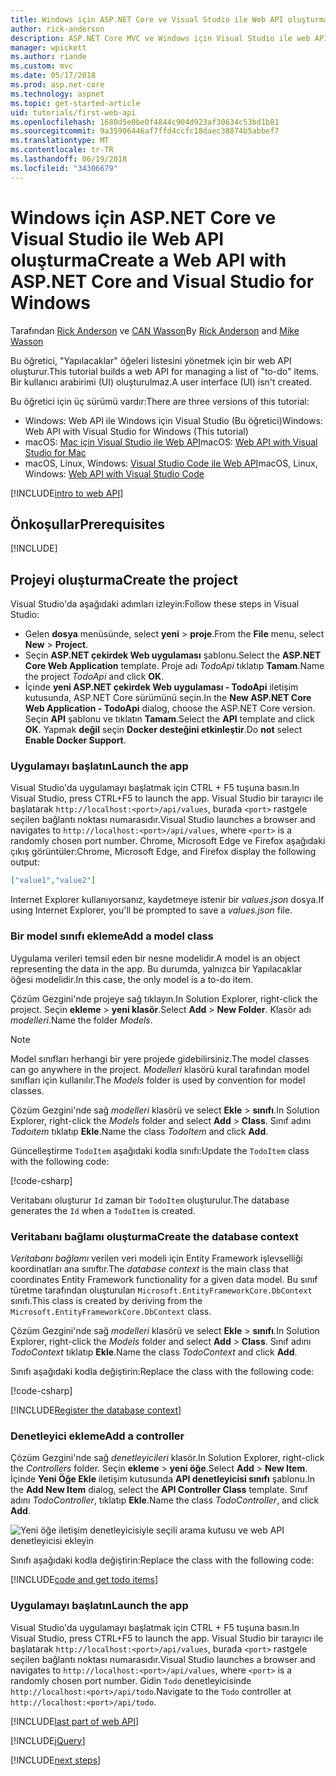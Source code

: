```yaml
---
title: Windows için ASP.NET Core ve Visual Studio ile Web API oluşturma
author: rick-anderson
description: ASP.NET Core MVC ve Windows için Visual Studio ile web API'si oluşturma
manager: wpickett
ms.author: riande
ms.custom: mvc
ms.date: 05/17/2018
ms.prod: asp.net-core
ms.technology: aspnet
ms.topic: get-started-article
uid: tutorials/first-web-api
ms.openlocfilehash: 1680d5e0be0f4844c904d923af30634c53bd1b81
ms.sourcegitcommit: 9a35906446af7ffd4ccfc18daec38874b5abbef7
ms.translationtype: MT
ms.contentlocale: tr-TR
ms.lasthandoff: 06/19/2018
ms.locfileid: "34306679"
---
```

# <a name="create-a-web-api-with-aspnet-core-and-visual-studio-for-windows"></a><span data-ttu-id="3a438-103">Windows için ASP.NET Core ve Visual Studio ile Web API oluşturma</span><span class="sxs-lookup"><span data-stu-id="3a438-103">Create a Web API with ASP.NET Core and Visual Studio for Windows</span></span>

<span data-ttu-id="3a438-104">Tarafından [Rick Anderson](https://twitter.com/RickAndMSFT) ve [CAN Wasson](https://github.com/mikewasson)</span><span class="sxs-lookup"><span data-stu-id="3a438-104">By [Rick Anderson](https://twitter.com/RickAndMSFT) and [Mike Wasson](https://github.com/mikewasson)</span></span>

<span data-ttu-id="3a438-105">Bu öğretici, "Yapılacaklar" öğeleri listesini yönetmek için bir web API oluşturur.</span><span class="sxs-lookup"><span data-stu-id="3a438-105">This tutorial builds a web API for managing a list of "to-do" items.</span></span> <span data-ttu-id="3a438-106">Bir kullanıcı arabirimi (UI) oluşturulmaz.</span><span class="sxs-lookup"><span data-stu-id="3a438-106">A user interface (UI) isn't created.</span></span>

<span data-ttu-id="3a438-107">Bu öğretici için üç sürümü vardır:</span><span class="sxs-lookup"><span data-stu-id="3a438-107">There are three versions of this tutorial:</span></span>

* <span data-ttu-id="3a438-108">Windows: Web API ile Windows için Visual Studio (Bu öğretici)</span><span class="sxs-lookup"><span data-stu-id="3a438-108">Windows: Web API with Visual Studio for Windows (This tutorial)</span></span>
* <span data-ttu-id="3a438-109">macOS: [Mac için Visual Studio ile Web API](xref:tutorials/first-web-api-mac)</span><span class="sxs-lookup"><span data-stu-id="3a438-109">macOS: [Web API with Visual Studio for Mac](xref:tutorials/first-web-api-mac)</span></span>
* <span data-ttu-id="3a438-110">macOS, Linux, Windows: [Visual Studio Code ile Web API](xref:tutorials/web-api-vsc)</span><span class="sxs-lookup"><span data-stu-id="3a438-110">macOS, Linux, Windows: [Web API with Visual Studio Code](xref:tutorials/web-api-vsc)</span></span>

<!-- WARNING: The code AND images in this doc are used by uid: tutorials/web-api-vsc, tutorials/first-web-api-mac and tutorials/first-web-api. If you change any code/images in this tutorial, update uid: tutorials/web-api-vsc -->

[!INCLUDE[intro to web API](../includes/webApi/intro.md)]

## <a name="prerequisites"></a><span data-ttu-id="3a438-111">Önkoşullar</span><span class="sxs-lookup"><span data-stu-id="3a438-111">Prerequisites</span></span>

[!INCLUDE[](~/includes/net-core-prereqs-windows.md)]

## <a name="create-the-project"></a><span data-ttu-id="3a438-112">Projeyi oluşturma</span><span class="sxs-lookup"><span data-stu-id="3a438-112">Create the project</span></span>

<span data-ttu-id="3a438-113">Visual Studio'da aşağıdaki adımları izleyin:</span><span class="sxs-lookup"><span data-stu-id="3a438-113">Follow these steps in Visual Studio:</span></span>

* <span data-ttu-id="3a438-114">Gelen **dosya** menüsünde, select **yeni** > **proje**.</span><span class="sxs-lookup"><span data-stu-id="3a438-114">From the **File** menu, select **New** > **Project**.</span></span>
* <span data-ttu-id="3a438-115">Seçin **ASP.NET çekirdek Web uygulaması** şablonu.</span><span class="sxs-lookup"><span data-stu-id="3a438-115">Select the **ASP.NET Core Web Application** template.</span></span> <span data-ttu-id="3a438-116">Proje adı *TodoApi* tıklatıp **Tamam**.</span><span class="sxs-lookup"><span data-stu-id="3a438-116">Name the project *TodoApi* and click **OK**.</span></span>
* <span data-ttu-id="3a438-117">İçinde **yeni ASP.NET çekirdek Web uygulaması - TodoApi** iletişim kutusunda, ASP.NET Core sürümünü seçin.</span><span class="sxs-lookup"><span data-stu-id="3a438-117">In the **New ASP.NET Core Web Application - TodoApi** dialog, choose the ASP.NET Core version.</span></span> <span data-ttu-id="3a438-118">Seçin **API** şablonu ve tıklatın **Tamam**.</span><span class="sxs-lookup"><span data-stu-id="3a438-118">Select the **API** template and click **OK**.</span></span> <span data-ttu-id="3a438-119">Yapmak **değil** seçin **Docker desteğini etkinleştir**.</span><span class="sxs-lookup"><span data-stu-id="3a438-119">Do **not** select **Enable Docker Support**.</span></span>

### <a name="launch-the-app"></a><span data-ttu-id="3a438-120">Uygulamayı başlatın</span><span class="sxs-lookup"><span data-stu-id="3a438-120">Launch the app</span></span>

<span data-ttu-id="3a438-121">Visual Studio'da uygulamayı başlatmak için CTRL + F5 tuşuna basın.</span><span class="sxs-lookup"><span data-stu-id="3a438-121">In Visual Studio, press CTRL+F5 to launch the app.</span></span> <span data-ttu-id="3a438-122">Visual Studio bir tarayıcı ile başlatarak `http://localhost:<port>/api/values`, burada `<port>` rastgele seçilen bağlantı noktası numarasıdır.</span><span class="sxs-lookup"><span data-stu-id="3a438-122">Visual Studio launches a browser and navigates to `http://localhost:<port>/api/values`, where `<port>` is a randomly chosen port number.</span></span> <span data-ttu-id="3a438-123">Chrome, Microsoft Edge ve Firefox aşağıdaki çıkış görüntüler:</span><span class="sxs-lookup"><span data-stu-id="3a438-123">Chrome, Microsoft Edge, and Firefox display the following output:</span></span>

```json
["value1","value2"]
```

<span data-ttu-id="3a438-124">Internet Explorer kullanıyorsanız, kaydetmeye istenir bir *values.json* dosya.</span><span class="sxs-lookup"><span data-stu-id="3a438-124">If using Internet Explorer, you'll be prompted to save a *values.json* file.</span></span>

### <a name="add-a-model-class"></a><span data-ttu-id="3a438-125">Bir model sınıfı ekleme</span><span class="sxs-lookup"><span data-stu-id="3a438-125">Add a model class</span></span>

<span data-ttu-id="3a438-126">Uygulama verileri temsil eden bir nesne modelidir.</span><span class="sxs-lookup"><span data-stu-id="3a438-126">A model is an object representing the data in the app.</span></span> <span data-ttu-id="3a438-127">Bu durumda, yalnızca bir Yapılacaklar öğesi modelidir.</span><span class="sxs-lookup"><span data-stu-id="3a438-127">In this case, the only model is a to-do item.</span></span>

<span data-ttu-id="3a438-128">Çözüm Gezgini'nde projeye sağ tıklayın.</span><span class="sxs-lookup"><span data-stu-id="3a438-128">In Solution Explorer, right-click the project.</span></span> <span data-ttu-id="3a438-129">Seçin **ekleme** > **yeni klasör**.</span><span class="sxs-lookup"><span data-stu-id="3a438-129">Select **Add** > **New Folder**.</span></span> <span data-ttu-id="3a438-130">Klasör adı *modelleri*.</span><span class="sxs-lookup"><span data-stu-id="3a438-130">Name the folder *Models*.</span></span>

> [!NOTE]
> <span data-ttu-id="3a438-131">Model sınıfları herhangi bir yere projede gidebilirsiniz.</span><span class="sxs-lookup"><span data-stu-id="3a438-131">The model classes can go anywhere in the project.</span></span> <span data-ttu-id="3a438-132">*Modelleri* klasörü kural tarafından model sınıfları için kullanılır.</span><span class="sxs-lookup"><span data-stu-id="3a438-132">The *Models* folder is used by convention for model classes.</span></span>

<span data-ttu-id="3a438-133">Çözüm Gezgini'nde sağ *modelleri* klasörü ve select **Ekle** > **sınıfı**.</span><span class="sxs-lookup"><span data-stu-id="3a438-133">In Solution Explorer, right-click the *Models* folder and select **Add** > **Class**.</span></span> <span data-ttu-id="3a438-134">Sınıf adını *Todoıtem* tıklatıp **Ekle**.</span><span class="sxs-lookup"><span data-stu-id="3a438-134">Name the class *TodoItem* and click **Add**.</span></span>

<span data-ttu-id="3a438-135">Güncelleştirme `TodoItem` aşağıdaki kodla sınıfı:</span><span class="sxs-lookup"><span data-stu-id="3a438-135">Update the `TodoItem` class with the following code:</span></span>

[!code-csharp[](first-web-api/samples/2.0/TodoApi/Models/TodoItem.cs)]

<span data-ttu-id="3a438-136">Veritabanı oluşturur `Id` zaman bir `TodoItem` oluşturulur.</span><span class="sxs-lookup"><span data-stu-id="3a438-136">The database generates the `Id` when a `TodoItem` is created.</span></span>

### <a name="create-the-database-context"></a><span data-ttu-id="3a438-137">Veritabanı bağlamı oluşturma</span><span class="sxs-lookup"><span data-stu-id="3a438-137">Create the database context</span></span>

<span data-ttu-id="3a438-138">*Veritabanı bağlamı* verilen veri modeli için Entity Framework işlevselliği koordinatları ana sınıftır.</span><span class="sxs-lookup"><span data-stu-id="3a438-138">The *database context* is the main class that coordinates Entity Framework functionality for a given data model.</span></span> <span data-ttu-id="3a438-139">Bu sınıf türetme tarafından oluşturulan `Microsoft.EntityFrameworkCore.DbContext` sınıfı.</span><span class="sxs-lookup"><span data-stu-id="3a438-139">This class is created by deriving from the `Microsoft.EntityFrameworkCore.DbContext` class.</span></span>

<span data-ttu-id="3a438-140">Çözüm Gezgini'nde sağ *modelleri* klasörü ve select **Ekle** > **sınıfı**.</span><span class="sxs-lookup"><span data-stu-id="3a438-140">In Solution Explorer, right-click the *Models* folder and select **Add** > **Class**.</span></span> <span data-ttu-id="3a438-141">Sınıf adını *TodoContext* tıklatıp **Ekle**.</span><span class="sxs-lookup"><span data-stu-id="3a438-141">Name the class *TodoContext* and click **Add**.</span></span>

<span data-ttu-id="3a438-142">Sınıfı aşağıdaki kodla değiştirin:</span><span class="sxs-lookup"><span data-stu-id="3a438-142">Replace the class with the following code:</span></span>

[!code-csharp[](first-web-api/samples/2.0/TodoApi/Models/TodoContext.cs)]

[!INCLUDE[Register the database context](../includes/webApi/register_dbContext.md)]

### <a name="add-a-controller"></a><span data-ttu-id="3a438-143">Denetleyici ekleme</span><span class="sxs-lookup"><span data-stu-id="3a438-143">Add a controller</span></span>

<span data-ttu-id="3a438-144">Çözüm Gezgini'nde sağ *denetleyicileri* klasör.</span><span class="sxs-lookup"><span data-stu-id="3a438-144">In Solution Explorer, right-click the *Controllers* folder.</span></span> <span data-ttu-id="3a438-145">Seçin **ekleme** > **yeni öğe**.</span><span class="sxs-lookup"><span data-stu-id="3a438-145">Select **Add** > **New Item**.</span></span> <span data-ttu-id="3a438-146">İçinde **Yeni Öğe Ekle** iletişim kutusunda **API denetleyicisi sınıfı** şablonu.</span><span class="sxs-lookup"><span data-stu-id="3a438-146">In the **Add New Item** dialog, select the **API Controller Class** template.</span></span> <span data-ttu-id="3a438-147">Sınıf adını *TodoController*, tıklatıp **Ekle**.</span><span class="sxs-lookup"><span data-stu-id="3a438-147">Name the class *TodoController*, and click **Add**.</span></span>

![Yeni öğe iletişim denetleyicisiyle seçili arama kutusu ve web API denetleyicisi ekleyin](first-web-api/_static/new_controller.png)

<span data-ttu-id="3a438-149">Sınıfı aşağıdaki kodla değiştirin:</span><span class="sxs-lookup"><span data-stu-id="3a438-149">Replace the class with the following code:</span></span>

[!INCLUDE[code and get todo items](../includes/webApi/getTodoItems.md)]

### <a name="launch-the-app"></a><span data-ttu-id="3a438-150">Uygulamayı başlatın</span><span class="sxs-lookup"><span data-stu-id="3a438-150">Launch the app</span></span>

<span data-ttu-id="3a438-151">Visual Studio'da uygulamayı başlatmak için CTRL + F5 tuşuna basın.</span><span class="sxs-lookup"><span data-stu-id="3a438-151">In Visual Studio, press CTRL+F5 to launch the app.</span></span> <span data-ttu-id="3a438-152">Visual Studio bir tarayıcı ile başlatarak `http://localhost:<port>/api/values`, burada `<port>` rastgele seçilen bağlantı noktası numarasıdır.</span><span class="sxs-lookup"><span data-stu-id="3a438-152">Visual Studio launches a browser and navigates to `http://localhost:<port>/api/values`, where `<port>` is a randomly chosen port number.</span></span> <span data-ttu-id="3a438-153">Gidin `Todo` denetleyicisinde `http://localhost:<port>/api/todo`.</span><span class="sxs-lookup"><span data-stu-id="3a438-153">Navigate to the `Todo` controller at `http://localhost:<port>/api/todo`.</span></span>

[!INCLUDE[last part of web API](../includes/webApi/end.md)]

[!INCLUDE[jQuery](../includes/webApi/add-jquery.md)]

[!INCLUDE[next steps](../includes/webApi/next.md)]
